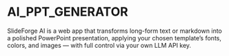 # AI_PPT_GENERATOR
SlideForge AI is a web app that transforms long-form text or markdown into a polished PowerPoint presentation, applying your chosen template’s fonts, colors, and images — with full control via your own LLM API key.
